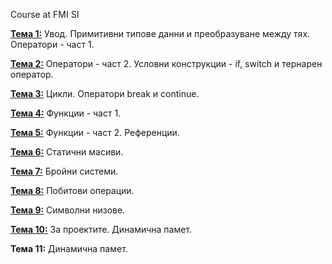 Course at FMI SI

[**Тема 1:**](https://github.com/ElenaGinkova/IntroductionToProgramming/blob/main/Pract01/Readme.md) Увод. Примитивни типове данни и преобразуване между тях. Оператори - част 1.

[**Тема 2:**](https://github.com/ElenaGinkova/IntroductionToProgramming/blob/main/Pract02/Readme.md) Оператори - част 2. Условни конструкции - if, switch и тернарен оператор.

[**Тема 3:**](https://github.com/ElenaGinkova/IntroductionToProgramming/blob/main/Pract03/Readme.md) Цикли. Оператори break и continue.

[**Тема 4:**](https://github.com/ElenaGinkova/IntroductionToProgramming/blob/main/Pract04/Readme.md) Функции - част 1.

[**Тема 5:**](https://github.com/ElenaGinkova/IntroductionToProgramming/blob/main/Pract05/Readme.md) Функции - част 2. Референции.

[**Тема 6:**](https://github.com/ElenaGinkova/IntroductionToProgramming/blob/main/Pract06/Readme.md) Статични масиви.

[**Тема 7:**](https://github.com/ElenaGinkova/IntroductionToProgramming/blob/main/Pract07/Readme.md) Бройни системи.

[**Тема 8:**](https://github.com/ElenaGinkova/IntroductionToProgramming/blob/main/Pract08/Readme.md) Побитови операции.

[**Тема 9:**](https://github.com/ElenaGinkova/IntroductionToProgramming/blob/main/Pract09/Readme.md) Символни низове.

[**Тема 10:**](https://github.com/ElenaGinkova/IntroductionToProgramming/blob/main/Pract10/Readme.md) За проектите. Динамична памет. 

**Тема 11:** Динамична памет.

